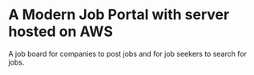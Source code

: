 # A Modern Job Portal with server hosted on AWS
A job board for companies to post jobs and for job seekers to search for jobs.
